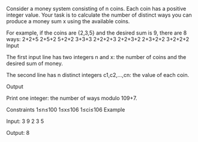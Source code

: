 Consider a money system consisting of n coins. Each coin has a positive integer value. Your task is to calculate the number of distinct ways you can produce a money sum x using the available coins.

For example, if the coins are {2,3,5} and the desired sum is 9, there are 8 ways:
2+2+5
2+5+2
5+2+2
3+3+3
2+2+2+3
2+2+3+2
2+3+2+2
3+2+2+2
Input

The first input line has two integers n and x: the number of coins and the desired sum of money.

The second line has n distinct integers c1,c2,…,cn: the value of each coin.

Output

Print one integer: the number of ways modulo 109+7.

Constraints
1≤n≤100
1≤x≤106
1≤ci≤106
Example

Input:
3 9
2 3 5

Output:
8
